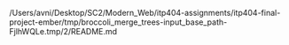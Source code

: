 /Users/avni/Desktop/SC2/Modern_Web/itp404-assignments/itp404-final-project-ember/tmp/broccoli_merge_trees-input_base_path-FjlhWQLe.tmp/2/README.md